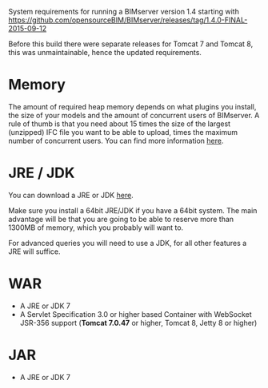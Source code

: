System requirements for running a BIMserver version 1.4 starting with https://github.com/opensourceBIM/BIMserver/releases/tag/1.4.0-FINAL-2015-09-12

Before this build there were separate releases for Tomcat 7 and Tomcat 8, this was unmaintainable, hence the updated requirements.

# Memory

The amount of required heap memory depends on what plugins you install, the size of your models and the amount of concurrent users of BIMserver. A rule of thumb is that you need about 15 times the size of the largest (unzipped) IFC file you want to be able to upload, times the maximum number of concurrent users. You can find more information [here](Memory-usage).

# JRE / JDK

You can download a JRE or JDK [here](http://www.oracle.com/technetwork/java/javase/downloads/index.html).

Make sure you install a 64bit JRE/JDK if you have a 64bit system. The main advantage will be that you are going to be able to reserve more than 1300MB of memory, which you probably will want to.

For advanced queries you will need to use a JDK, for all other features a JRE will suffice.

# WAR

  * A JRE or JDK 7
  * A Servlet Specification 3.0 or higher based Container with WebSocket JSR-356 support (**Tomcat 7.0.47** or higher, Tomcat 8, Jetty 8 or higher)

# JAR
  * A JRE or JDK 7